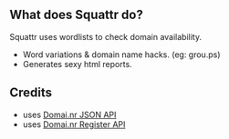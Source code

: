 What does Squattr do?
---------------------

Squattr uses wordlists to check domain availability.

*   Word variations & domain name hacks. (eg: grou.ps)
*   Generates sexy html reports.

Credits
-------

*   uses [Domai.nr JSON API](http://domai.nr/api/docs/json)
*   uses [Domai.nr Register API](http://domai.nr/api/docs/register)
